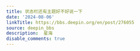 ```yaml
---
title: 状态栏还有主题好不好说一下 
date: '2024-08-06'
linkTitle: https://bbs.deepin.org/en/post/276055
source: deepin_bbs
description:  星海 
disable_comments: true
---
```



